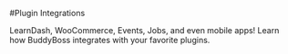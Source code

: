 #Plugin Integrations

LearnDash, WooCommerce, Events, Jobs, and even mobile apps! Learn how BuddyBoss integrates with your favorite plugins.